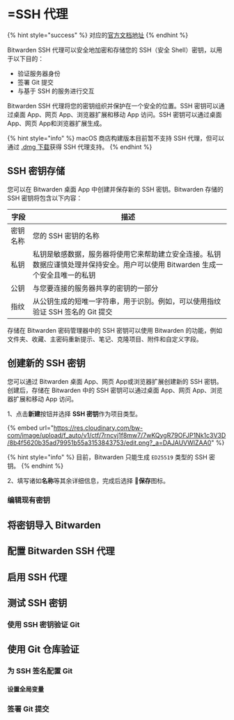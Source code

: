 # =SSH 代理

{% hint style="success" %}
对应的[官方文档地址](https://bitwarden.com/help/ssh-agent/)
{% endhint %}

Bitwarden SSH 代理可以安全地加密和存储您的 SSH（安全 Shell）密钥，以用于以下目的：

* 验证服务器身份
* 签署 Git 提交
* 与基于 SSH 的服务进行交互

Bitwarden SSH 代理将您的密钥组织并保护在一个安全的位置。SSH 密钥可以通过桌面 App、网页 App、浏览器扩展和移动 App 访问。SSH 密钥可以通过桌面 App、网页 App和浏览器扩展生成。

{% hint style="info" %}
macOS 商店构建版本目前暂不支持 SSH 代理，但可以通过 [.dmg 下载](https://bitwarden.com/download/)获得 SSH 代理支持。
{% endhint %}

## SSH 密钥存储 <a href="#storing-an-ssh-key" id="storing-an-ssh-key"></a>

您可以在 Bitwarden 桌面 App 中创建并保存新的 SSH 密钥。Bitwarden 存储的 SSH 密钥将包含以下内容：

| 字段   | 描述                                                                    |
| ---- | --------------------------------------------------------------------- |
| 密钥名称 | 您的 SSH 密钥的名称                                                          |
| 私钥   | 私钥是敏感数据，服务器将使用它来帮助建立安全连接。私钥数据应谨慎处理并保持安全。用户可以使用 Bitwarden 生成一个安全且唯一的私钥 |
| 公钥   | 与您要连接的服务器共享的密钥的一部分                                                    |
| 指纹   | 从公钥生成的短唯一字符串，用于识别。例如，可以使用指纹验证 SSH 签名的 Git 提交                          |

存储在 Bitwarden 密码管理器中的 SSH 密钥可以使用 Bitwarden 的功能，例如文件夹、收藏、主密码重新提示、笔记、克隆项目、附件和自定义字段。

## 创建新的 SSH 密钥 <a href="#create-new-ssh-key" id="create-new-ssh-key"></a>

您可以通过 Bitwarden 桌面 App、网页 App或浏览器扩展创建新的 SSH 密钥。创建后，存储在 Bitwarden 中的 SSH 密钥可以通过桌面 App、网页 App、浏览器扩展和移动 App 访问。

1、点击**新建**按钮并选择 **SSH 密钥**作为项目类型。

{% embed url="https://res.cloudinary.com/bw-com/image/upload/f_auto/v1/ctf/7rncvj1f8mw7/7wKQygR79OFJP1Nk1c3V3D/8b4f5620b35ad79951b55a3153843753/edit.png?_a=DAJAUVWIZAA0" %}

{% hint style="info" %}
目前，Bitwarden 只能生成 `ED25519` 类型的 SSH 密钥。
{% endhint %}

2、填写诸如**名称**等其余详细信息，完成后选择 **💾保存**图标。

### 编辑现有密钥 <a href="#edit-existing-keys" id="edit-existing-keys"></a>

## 将密钥导入 Bitwarden <a href="#import-key-to-bitwarden" id="import-key-to-bitwarden"></a>

## 配置 Bitwarden SSH 代理 <a href="#configure-bitwarden-ssh-agent" id="configure-bitwarden-ssh-agent"></a>

## 启用 SSH 代理 <a href="#enable-ssh-agent" id="enable-ssh-agent"></a>

## 测试 SSH 密钥 <a href="#testing-ssh-keys" id="testing-ssh-keys"></a>

### 使用 SSH 密钥验证 Git <a href="#use-ssh-key-to-authenticate-with-git" id="use-ssh-key-to-authenticate-with-git"></a>

## 使用 Git 仓库验证 <a href="#authenticate-with-git-repositories" id="authenticate-with-git-repositories"></a>

### 为 SSH 签名配置 Git <a href="#configure-git-for-ssh-signing" id="configure-git-for-ssh-signing"></a>

#### 设置全局变量 <a href="#set-global-variables" id="set-global-variables"></a>

### 签署 Git 提交 <a href="#sign-git-commits" id="sign-git-commits"></a>

